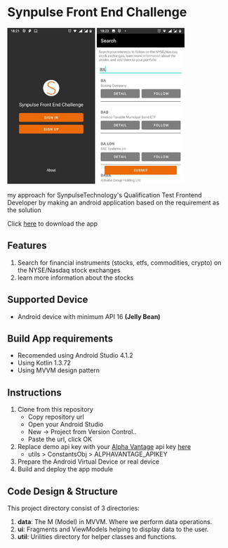 # Synpulse Front End Challenge

<img src="https://github.com/CumiTerbang/SynpulseFrontEndChallenge/blob/master/readme_assets/screenshot_1.jpg" width="200" height="355,56"> <img src="https://github.com/CumiTerbang/SynpulseFrontEndChallenge/blob/master/readme_assets/screenshot_2.jpg" width="200" height="355,56">

my approach for SynpulseTechnology's Qualification Test Frontend Developer by making an android application based on the requirement as the solution

Click [here](https://drive.google.com/file/d/1QiGAvMRGAHhUvlov-SMTxuGIHOI6AJk3/view?usp=sharing) to download the app


## Features
1. Search for financial instruments (stocks, etfs, commodities, crypto) on the NYSE/Nasdaq stock exchanges
2. learn more information about the stocks

## Supported Device
- Android device with minimum API 16 **(Jelly Bean)**

## Build App requirements
- Recomended using Android Studio 4.1.2
- Using Kotlin 1.3.72
- Using MVVM design pattern

## Instructions
1. Clone from this repository
    - Copy repository url
    - Open your Android Studio
    - New -> Project from Version Control..
    - Paste the url, click OK
2. Replace demo api key with your [Alpha Vantage](https://www.alphavantage.co/) api key [here](https://github.com/CumiTerbang/SynpulseFrontEndChallenge/blob/master/app/src/main/java/com/haryop/synpulsefrontendchallenge/utils/ConstantsObj.kt)
    - utils > ConstantsObj > ALPHAVANTAGE_APIKEY
3. Prepare the Android Virtual Device or real device
4. Build and deploy the app module

## Code Design & Structure
This project directory consist of 3 directories:
1. **data**: The M (Model) in MVVM. Where we perform data operations.
2. **ui**: Fragments and ViewModels helping to display data to the user.
3. **util**: Urilities directory for helper classes and functions.
